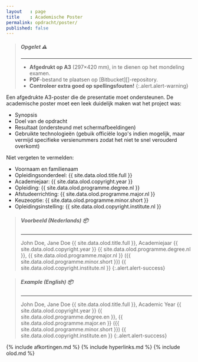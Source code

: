 ```yaml
---
layout   : page
title    : Academische Poster
permalink: opdracht/poster/
published: false
---
```


> ##### **Opgelet** :warning:
> ---
> - **Afgedrukt op A3** (297×420 mm), in te dienen op het mondeling examen.
> - **PDF**-bestand te plaatsen op [Bitbucket][]-repository.
> - **Controleer extra goed op spellingsfouten!**
{:.alert.alert-warning}

Een afgedrukte A3-poster die de presentatie moet ondersteunen. De academische poster moet een leek duidelijk maken wat het project was:

 - Synopsis
 - Doel van de opdracht
 - Resultaat (ondersteund met schermafbeeldingen)
 - Gebruikte technologieën (gebuik officiële logo's indien mogelijk, maar vermijd specifieke versienummers zodat het niet te snel verouderd overkomt)

Niet vergeten te vermelden:

 - Voornaam en familienaam
 - Opleidingsonderdeel: {{ site.data.olod.title.full }}
 - Academiejaar: {{ site.data.olod.copyright.year }}
 - Opleiding: {{ site.data.olod.programme.degree.nl }}
 - Afstudeerrichting: {{ site.data.olod.programme.major.nl }}
 - Keuzeoptie: {{ site.data.olod.programme.minor.short }}
 - Opleidingsinstelling: {{ site.data.olod.copyright.institute.nl }}

> ##### **Voorbeeld** (Nederlands) :package:
> ---
> John Doe, Jane Doe
> {{ site.data.olod.title.full }}, Academiejaar {{ site.data.olod.copyright.year }}
> {{ site.data.olod.programme.degree.nl }}, {{ site.data.olod.programme.major.nl }} ({{ site.data.olod.programme.minor.short }})
> {{ site.data.olod.copyright.institute.nl }}
{:.alert.alert-success}

> ##### **Example** (English) :package:
> ---
> John Doe, Jane Doe
> {{ site.data.olod.title.full }}, Academic Year {{ site.data.olod.copyright.year }}
> {{ site.data.olod.programme.degree.en }}, {{ site.data.olod.programme.major.en }} ({{ site.data.olod.programme.minor.short }})
> {{ site.data.olod.copyright.institute.en }}
{:.alert.alert-success}

{% include afkortingen.md %}
{% include hyperlinks.md %}
{% include olod.md %}